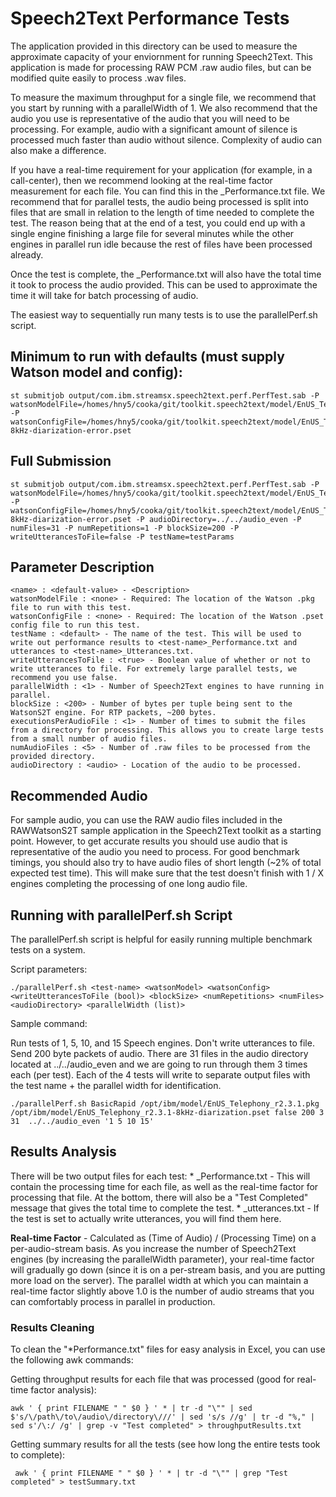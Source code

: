 # Speech2Text Performance Tests

The application provided in this directory can be used to measure the approximate capacity of your enviornment 
for running Speech2Text. This application is made for processing RAW PCM .raw audio files, but can 
be modified quite easily to process .wav files. 

To measure the maximum throughput for a single file, we recommend that you start by running 
with a parallelWidth of 1. We also recommend that the audio you use is representative of the 
audio that you will need to be processing. For example, audio with a significant amount of silence
is processed much faster than audio without silence. Complexity of audio can also make a difference. 

If you have a real-time requirement for your application (for example, in a call-center), then we 
recommend looking at the real-time factor measurement for each file. You can find this in the 
<test-name>_Performance.txt file. We recommend that for parallel tests, the audio being processed 
is split into files that are small in relation to the length of time needed to complete the test. 
The reason being that at the end of a test, you could end up with a single engine finishing a large 
file for several minutes while the other engines in parallel run idle because the rest of files have been
processed already. 

Once the test is complete, the  <test-name>_Performance.txt will also have the total time it took to process
the audio provided. This can be used to approximate the time it will take for batch processing of audio. 

The easiest way to sequentially run many tests is to use the parallelPerf.sh script. 

## Minimum to run with defaults (must supply Watson model and config): 
	st submitjob output/com.ibm.streamsx.speech2text.perf.PerfTest.sab -P watsonModelFile=/homes/hny5/cooka/git/toolkit.speech2text/model/EnUS_Telephony_r2.2.3.pkg -P watsonConfigFile=/homes/hny5/cooka/git/toolkit.speech2text/model/EnUS_Telephony_r2.2.3-8kHz-diarization-error.pset

## Full Submission
	st submitjob output/com.ibm.streamsx.speech2text.perf.PerfTest.sab -P watsonModelFile=/homes/hny5/cooka/git/toolkit.speech2text/model/EnUS_Telephony_r2.2.3.pkg -P watsonConfigFile=/homes/hny5/cooka/git/toolkit.speech2text/model/EnUS_Telephony_r2.2.3-8kHz-diarization-error.pset -P audioDirectory=../../audio_even -P numFiles=31 -P numRepetitions=1 -P blockSize=200 -P writeUtterancesToFile=false -P testName=testParams

## Parameter Description

	<name> : <default-value> - <Description>
	watsonModelFile : <none> - Required: The location of the Watson .pkg file to run with this test. 
	watsonConfigFile : <none> - Required: The location of the Watson .pset config file to run this test. 
	testName : <default> - The name of the test. This will be used to write out performance results to <test-name>_Performance.txt and utterances to <test-name>_Utterances.txt. 
	writeUtterancesToFile : <true> - Boolean value of whether or not to write utterances to file. For extremely large parallel tests, we recommend you use false.  
	parallelWidth : <1> - Number of Speech2Text engines to have running in parallel. 
	blockSize : <200> - Number of bytes per tuple being sent to the WatsonS2T engine. For RTP packets, ~200 bytes. 
	executionsPerAudioFile : <1> - Number of times to submit the files from a directory for processing. This allows you to create large tests from a small number of audio files. 
	numAudioFiles : <5> - Number of .raw files to be processed from the provided directory. 
	audioDirectory : <audio> - Location of the audio to be processed. 

## Recommended Audio
For sample audio, you can use the RAW audio files included in the RAWWatsonS2T sample application in the Speech2Text toolkit as a starting point. However, to get accurate results you should use audio that is representative of the audio you need to process. For good benchmark timings, you should also try to have audio files of short length (~2% of total expected test time). This will make sure that the test doesn't finish with 1 / X engines completing the processing of one long audio file. 

## Running with parallelPerf.sh Script
The parallelPerf.sh script is helpful for easily running multiple benchmark tests on a system. 

Script parameters: 
```
./parallelPerf.sh <test-name> <watsonModel> <watsonConfig> <writeUtterancesToFile (bool)> <blockSize> <numRepetitions> <numFiles> <audioDirectory> <parallelWidth (list)>
```

Sample command: 

Run tests of 1, 5, 10, and 15 Speech engines. Don't write utterances to file. Send 200 byte packets of audio. There are 31 files in the audio directory located at ../../audio_even and we are going to run through them 3 times each (per test). Each of the 4 tests will write to separate output files with the test name + the parallel width for identification. 
```
./parallelPerf.sh BasicRapid /opt/ibm/model/EnUS_Telephony_r2.3.1.pkg /opt/ibm/model/EnUS_Telephony_r2.3.1-8kHz-diarization.pset false 200 3 31  ../../audio_even '1 5 10 15'
```

## Results Analysis
There will be two output files for each test: 
	* <test-name>_Performance.txt - This will contain the processing time for each file, as well as the real-time factor for processing that file. 
	At the bottom, there will also be a "Test Completed" message that gives the total time to complete the test. 
	* <test-name>_utterances.txt - If the test is set to actually write utterances, you will find them here. 
	
**Real-time Factor** - Calculated as (Time of Audio) / (Processing Time) on a per-audio-stream basis. As you increase the 
number of Speech2Text engines (by increasing the parallelWidth parameter), your real-time factor will gradually go down 
(since it is on a per-stream basis, and you are putting more load on the server). The parallel width at which you can 
maintain a real-time factor slightly above 1.0 is the number of audio streams that you can comfortably process in 
parallel in production. 

### Results Cleaning

To clean the "\*Performance.txt" files for easy analysis in Excel, you can use the following awk commands: 

Getting throughput results for each file that was processed (good for real-time factor analysis): 
```
awk ' { print FILENAME " " $0 } ' * | tr -d "\"" | sed $'s/\/path\/to\/audio\/directory\///' | sed 's/s //g' | tr -d "%," | sed s'/\:/ /g' | grep -v "Test completed" > throughputResults.txt
```

Getting summary results for all the tests (see how long the entire tests took to complete): 
```
 awk ' { print FILENAME " " $0 } ' * | tr -d "\"" | grep "Test completed" > testSummary.txt
```